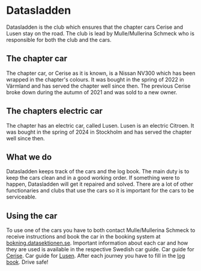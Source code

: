# Datasladden
Datasladden is the club which ensures that the chapter cars Cerise and Lusen stay on the road. The club is lead by Mulle/Mullerina Schmeck who is responsible for both the club and the cars.

## The chapter car
The chapter car, or Cerise as it is known, is a Nissan NV300 which has been wrapped in the chapter's colours. It was bought in the spring of 2022 in Värmland and has served the chapter well since then. The previous Cerise broke down during the autumn of 2021 and was sold to a new owner.

## The chapters electric car
The chapter has an electric car, called Lusen. Lusen is an electric Citroen. It was bought in the spring of 2024 in Stockholm and has served the chapter well since then.

## What we do
Datasladden keeps track of the cars and the log book. The main duty is to keep the cars clean and in a good working order. If something were to happen, Datasladden will get it repaired and solved. There are a lot of other functionaries and clubs that use the cars so it is important for the cars to be serviceable.

## Using the car
To use one of the cars you have to both contact Mulle/Mullerina Schmeck to receive instructions and book the car in the booking system at [bokning.datasektionen.se](https://bokning.datasektionen.se). Important information about each car and how they are used is available in the respective Swedish car guide. Car guide for [Cerise](https://dsekt.se/bilguide). Car guide for [Lusen](https://dsekt.se/elbilguide). After each journey you have to fill in the [log book](https://dsekt.se/korjournal). Drive safe!
